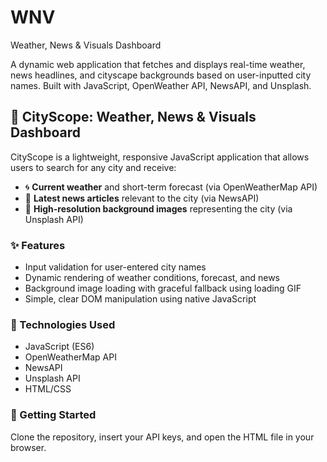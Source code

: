 # WNV
Weather, News &amp; Visuals Dashboard


A dynamic web application that fetches and displays real-time weather, news headlines, and cityscape backgrounds based on user-inputted city names. Built with JavaScript, OpenWeather API, NewsAPI, and Unsplash.

## 🌆 CityScope: Weather, News & Visuals Dashboard

CityScope is a lightweight, responsive JavaScript application that allows users to search for any city and receive:

- 🌀 **Current weather** and short-term forecast (via OpenWeatherMap API)
- 📰 **Latest news articles** relevant to the city (via NewsAPI)
- 🌇 **High-resolution background images** representing the city (via Unsplash API)

### ✨ Features
- Input validation for user-entered city names
- Dynamic rendering of weather conditions, forecast, and news
- Background image loading with graceful fallback using loading GIF
- Simple, clear DOM manipulation using native JavaScript

### 🔧 Technologies Used
- JavaScript (ES6)
- OpenWeatherMap API
- NewsAPI
- Unsplash API
- HTML/CSS

### 🚀 Getting Started
Clone the repository, insert your API keys, and open the HTML file in your browser.


